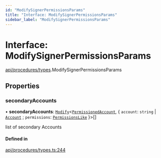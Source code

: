 ```yaml
---
id: "ModifySignerPermissionsParams"
title: "Interface: ModifySignerPermissionsParams"
sidebar_label: "ModifySignerPermissionsParams"
---
```


# Interface: ModifySignerPermissionsParams

[api/procedures/types](../../../../../modules/API/Procedures/Types/Types.md).ModifySignerPermissionsParams

## Properties

### secondaryAccounts

• **secondaryAccounts**: [`Modify`](../../../../../modules/Types/Utils/Utils.md#modify)<[`PermissionedAccount`](../../../../Types/PermissionedAccount/PermissionedAccount.md), { `account`: `string` \| [`Account`](../../../../../classes/API/Entities/Account/Account.md) ; `permissions`: [`PermissionsLike`](../../../../../modules/Types/Types.md#permissionslike)  }\>[]

list of secondary Accounts

#### Defined in

[api/procedures/types.ts:244](https://github.com/PolymeshAssociation/polymesh-sdk/blob/15be87e8/src/api/procedures/types.ts#L244)
